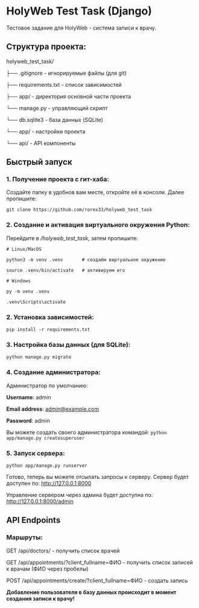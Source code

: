 # HolyWeb Test Task (Django)
Тестовое задание для HolyWeb - система записи к врачу.

## Структура проекта:
holyweb_test_task/

├── .gitignore - игнорируемые файлы (для git)
    
├── requirements.txt - список зависимостей
    
├── app/ - директория основной части проекта
    
└── manage.py - управляющий скрипт
        
└── db.sqlite3 - база данных (SQLite)
        
└── app/ - настройки проекта
            
└── api/ - API компоненты


## Быстрый запуск

### 1. Получение проекта с гит-хаба:
Создайте папку в удобнов вам месте, откройте её в консоли. Далее пропишите:

```
git clone https://github.com/rorex33/holyweb_test_task
```

### 2. Создание и активация виртуального окружения Python:
Перейдите в */holyweb_test_task*, затем пропишите:
```
# Linux/MacOS

python3 -m venv .venv       # создаём виртуальное окружение

source .venv/bin/activate   # активируем его
```

```
# Windows

py -m venv .venv

.venv\Scripts\activate
```

### 2. Установка зависимостей:
`pip install -r requirements.txt`

### 3. Настройка базы данных (для SQLite):
`python manage.py migrate`

### 4. Создание администратора:
Администратор по умолчанию:

**Username**: admin

**Email address**: admin@example.com

**Password**: admin

Вы можете создать своего администратора командой:
`python app/manage.py createsuperuser `

### 5. Запуск сервера:
`python app/manage.py runserver `

Готово, теперь вы можете отсылать запросы к серверу.
Сервер будет доступен по: http://127.0.0.1:8000

Управление сервером через админа будет доступна по: http://127.0.0.1:8000/admin

## API Endpoints

### Маршруты:

GET /api/doctors/ - получить список врачей
 
GET /api/appointments/?client_fullname=ФИО - получить список записей к врачам (ФИО через пробелы)

POST /api/appointments/create/?client_fullname=ФИО - создать запись 

**Добавление пользователя в базу данных происходит в момент создания записи к врачу!**
